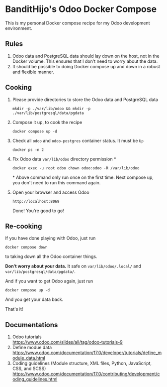 # BanditHijo's Odoo Docker Compose

This is my personal Docker compose recipe for my Odoo development environment.


## Rules

1. Odoo data and PostgreSQL data should lay down on the host, not in the Docker volume. This ensures that I don't need to worry about the data.
1. It should be possible to doing Docker compose up and down in a robust and flexible manner.


## Cooking

1. Please provide directories to store the Odoo data and PostgreSQL data

   ```
   mkdir -p ./var/lib/odoo && mkdir -p ./var/lib/postgresql/data/pgdata
   ```

1. Compose it up, to cook the recipe

   ```
   docker compose up -d
   ```

1. Check all `odoo` and `odoo-postgres` container status. It must be `Up`

   ```
   docker ps -n 2
   ```

1. Fix Odoo data `var/lib/odoo` directory permission *

   ```
   docker exec -u root odoo chown odoo:odoo -R /var/lib/odoo
   ```

   \* Above command only run once on the first time. Next compose up, you don't need to run this command again.

1. Open your browser and access Odoo

   ```
   http://localhost:8069
   ```
   Done! You're good to go!


## Re-cooking

If you have done playing with Odoo, just run

```
docker compose down
```

to taking down all the Odoo container things.

**Don't worry about your data.** It safe on `var/lib/odoo/.local/` and `var/lib/postgresql/data/pgdata/`.

And if you want to get Odoo again, just run

```
docker compose up -d
```

And you get your data back.

That's it!


## Documentations

1. Odoo tutorials \
   <https://www.odoo.com/slides/all/tag/odoo-tutorials-9>
1. Define modue data \
   <https://www.odoo.com/documentation/17.0/developer/tutorials/define_module_data.html>
1. Coding guidelines (Module structure, XML files, Python, JavaScript, CSS, and SCSS) \
   <https://www.odoo.com/documentation/17.0/contributing/development/coding_guidelines.html>
